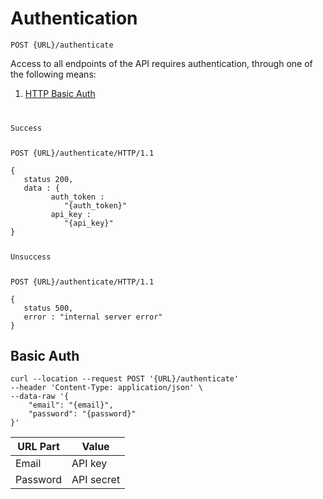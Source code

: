 <!-- Authentication -->

<h1 id="authentication">Authentication</h1>

<p><api><code>POST {URL}/authenticate
</code></api></p>

<p>Access to all endpoints of the API requires authentication, through one of the following means:</p>

<ol>
<li><a href="https://en.wikipedia.org/wiki/Basic_access_authentication">HTTP Basic Auth</a></li>
</ol>

<div class="highlight"><pre class="chroma"><code class="language-shell" data-lang="shell">
<p>Success</p>
<span class="nf">POST</span> <span class="nn">{URL}/authenticate/</span><span class="kr">HTTP</span><span class="o">/</span><span class="m">1.1</span>
</code></pre></div><div class="highlight"><pre class="chroma"><code class="language-json" data-lang="json"><span class="p">{</span>
   <span class="err">status</span> <span class="err">200</span><span class="p">,</span>
   <span class="err">data</span> <span class="p">:</span> <span class="p">{</span>
         <span class="err">auth_token</span> <span class="p">:</span>
            <span class="s2">&#34;{auth_token}&#34;</span>
         <span class="err">api_key</span> <span class="p">:</span>
            <span class="s2">&#34;{api_key}&#34;</span>
<span class="p">}</span>


<p>Unsuccess</p>
<span class="nf">POST</span> <span class="nn">{URL}/authenticate/</span><span class="kr">HTTP</span><span class="o">/</span><span class="m">1.1</span>
</code></pre></div><div class="highlight"><pre class="chroma"><code class="language-json" data-lang="json"><span class="p">{</span>
   <span class="err">status</span> <span class="err">500</span><span class="p">,</span>
   <span class="err">error</span> <span class="p">:</span> <span class="s2">&#34;internal server error&#34;</span>
<span class="p">}</span>
</code></pre></div>

<!-- End Authentication -->

<!-- Basic Auth -->

<h2 id="basic-auth">Basic Auth</h2>
<div class="highlight"><pre class="chroma"><code class="language-shell" data-lang="shell"><span class="s2">curl --location</span> <span class="s2">--request POST '{URL}/authenticate'</span>
<span class="s2">--header 'Content-Type: application/json' \
<span class="s2">--data-raw '{
	<span class="mi">"email": "{email}"</span>, 
	<span class="mi">"password": "{password}"</span>
}'</code></pre></div>
<table>
<thead>
<tr>
<th>URL Part</th>
<th>Value</th>
</tr>
</thead>

<tbody>
<tr>
<td>Email</td>
<td>API key</td>
</tr>

<tr>
<td>Password</td>
<td>API secret</td>
</tr>
</tbody>
</table>

<!-- End Basic Auth -->
